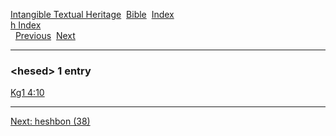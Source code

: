 [Intangible Textual Heritage](../../index)  [Bible](../index) 
[Index](index)   
[h Index](_h_)  
  [Previous](c05426)  [Next](c05428) 

------------------------------------------------------------------------

### &lt;hesed&gt; 1 entry

[Kg1 4:10](../kjv/kg1004.htm#010)  

------------------------------------------------------------------------

[Next: heshbon (38)](c05428)
